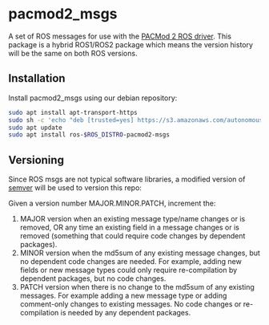 # pacmod2_msgs

A set of ROS messages for use with the [PACMod 2 ROS driver](https://github.com/astuff/pacmod2).
This package is a hybrid ROS1/ROS2 package which means the version history will be the same on both ROS versions.

## Installation 

Install pacmod2_msgs using our debian repository:

```sh
sudo apt install apt-transport-https
sudo sh -c 'echo "deb [trusted=yes] https://s3.amazonaws.com/autonomoustuff-repo/ $(lsb_release -sc) main" > /etc/apt/sources.list.d/autonomoustuff-public.list'
sudo apt update
sudo apt install ros-$ROS_DISTRO-pacmod2-msgs  
```

## Versioning

Since ROS msgs are not typical software libraries, a modified version of [semver](https://semver.org) will be used to version this repo:

Given a version number MAJOR.MINOR.PATCH, increment the:

1. MAJOR version when an existing message type/name changes or is removed, OR any time an existing field in a message changes or is removed (something that could require code changes by dependent packages).
2. MINOR version when the md5sum of any existing message changes, but no dependent code changes are needed. For example, adding new fields or new message types could only require re-compilation by dependent packages, but no code changes.
3. PATCH version when there is no change to the md5sum of any existing messages. For example adding a new message type or adding comment-only changes to existing messages. No code changes or re-compilation is needed by any dependent packages.
